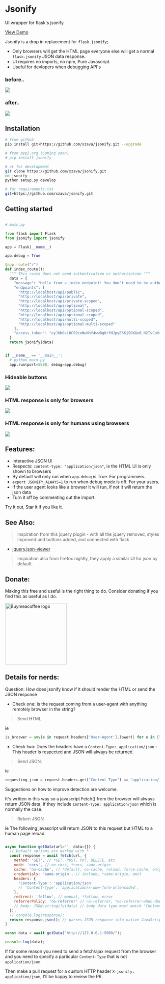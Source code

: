 # Jsonify
UI wrapper for flask's jsonify

[View Demo](https://xzava.github.io/jsonify/demo.html)

Jsonify is a drop in replacement for `flask.jsonify`;
- Only browsers will get the HTML page everyone else will get a normal `flask.jsonify` JSON data response.
- UI requires no imports, no npm, Pure Javascript.
- Useful for devlopers when debugging API's

### before..
<img src="https://xzava.github.io/jsonify/jsonify-before.png"></img>

### after..
<img src="https://xzava.github.io/jsonify/jsonify3.png"></img>

## Installation

```bash
# from github
pip install git+https://github.com/xzava/jsonify.git --upgrade

# from pypi.org (Coming soon)
# pip install jsonify

# or for development
git clone https://github.com/xzava/jsonify.git
cd jsonify
python setup.py develop

# for requirements.txt
git+https://github.com/xzava/jsonify.git
```

## Getting started

```python

# main.py

from flask import Flask
from jsonify import jsonify

app = Flask(__name__)

app.debug = True

@app.route("/")
def index_route():
  """ This route does not need authentication or authorization """
  data = {
    "message": "Hello from a index endpoint! You don't need to be authenticated to see this.",
    "endpoints": [
      "http://localhost/api/public",
      "http://localhost/api/private",
      "http://localhost/api/private-scoped",
      "http://localhost/api/optional",
      "http://localhost/api/optional-scoped",
      "http://localhost/api/optional-scoped",
      "http://localhost/api/multi-scoped",
      "http://localhost/api/optional-multi-scoped"
    ],
    "access_token": "eyJhbGciOC02cnNuNhY4ww8g0rfHJpyESKj9DXGe0_N2IvCoVrfH2c9DXGe_N2IvCoVrfHOq43Xtc3zCi9Q", 
  }
  return jsonify(data)


if __name__ == '__main__':
  # python main.py
  app.run(port=5080, debug=app.debug)


```

### Hideable buttons

<img src="https://xzava.github.io/jsonify/jsonify-buttons3.png"></img>

### HTML response is only for browsers

<img src="https://xzava.github.io/jsonify/jsonify-curl.png"></img>

### HTML response is only for humans using browsers

<img src="https://xzava.github.io/jsonify/jsonify-javascript.png"></img>

## Features:

- Interactive JSON UI
- Respects: `content-type: "application/json"`, ie the HTML UI is only shown to browsers
- By default will only run when `app.debug` is True. For programmers.
- `export JSONIFY_ALWAYS=1` to run when debug mode is off. For your users.
- If the user agent looks like a browser it will run, if not it will return the json data
- Turn it off by commenting out the import.


Try it out, Star it if you like it.



## See Also:
> Inspiration from this jquery plugin - with all the jquery removed, styles improved and buttons added, and connected with flask
- [jquery.json-viewer](https://github.com/abodelot/jquery.json-viewer)
> Inspiration also from firefox nightly, they apply a similar UI for json by default.




## Donate:

Making this free and useful is the right thing to do. Consider donating if you find this as useful as I do. 

[<td style="text-align:center"> <img alt="Buymeacoffee logo" src="https://ci5.googleusercontent.com/proxy/bUcfJu5843uyZkufO2ah5B0cSK9zAEiPrnrMmAIrGgdi6Y2nS4VMINilrSPkWV4_wSOkz5kiWzk82Odgt4yAOLQ5zez5BiqBun0PORk6uyTFgx2tLYLMkQfZ=s0-d-e1-ft#https://cdn.buymeacoffee.com/assets/img/email-template/bmc-new-logo.png" style="max-width:100%;width:200px" class="CToWUd"> </td>](https://www.buymeacoffee.com/kaurifund)


## Details for nerds:

Question: How does jsonify know if it should render the HTML or send the JSON response


- Check one: Is the request coming from a user-agent with anything remotely browser in the string?
> Send HTML.

ie

```python
is_broswer = any(e in request.headers['User-Agent'].lower() for e in {"mozilla", "linux", "apple", "gecko", "chrome", "safari", "firefox", "iphone", "opera", "android"})
```


- Check two: Does the headers have a `Content-Type: application/json` - This header is respected and JSON will always be returned.
> Send JSON.

ie

```python
requesting_json = request.headers.get("Content-Type") == "application/json"
```


Suggestions on how to improve detection are welcome.

It's written in this way so a javascript Fetch() from the browser will always return JSON data, if they include `Content-Type: application/json` which is normally the case.
> Return JSON

ie The following javascript will return JSON to this request but HTML to a human page reload.


```js

async function getData(url='', data={}) {
  // Default options are marked with *
  const response = await fetch(url, {
	method: 'GET', // *GET, POST, PUT, DELETE, etc.
	mode: 'cors', // no-cors, *cors, same-origin
	cache: 'no-cache', // *default, no-cache, reload, force-cache, only-if-cached
	credentials: 'same-origin', // include, *same-origin, omit
	headers: {
	  'Content-Type': 'application/json'
	  // 'Content-Type': 'application/x-www-form-urlencoded',
	},
	redirect: 'follow', // manual, *follow, error
	referrerPolicy: 'no-referrer' // no-referrer, *no-referrer-when-downgrade, origin, origin-when-cross-origin, same-origin, strict-origin, strict-origin-when-cross-origin, unsafe-url
	// body: JSON.stringify(data) // body data type must match "Content-Type" header
  });
  // console.log(response);
  return response.json(); // parses JSON response into native JavaScript objects
}

const data = await getData("http://127.0.0.1:5080/");

console.log(data);

```

If for some reason you need to send a fetch/ajax request from the browser and you need to specify a particular `Content-Type` that is not `application/json`.

Then make a pull request for a custom HTTP header `X-jsonify: application/json`, I'll be happy to review the PR.
